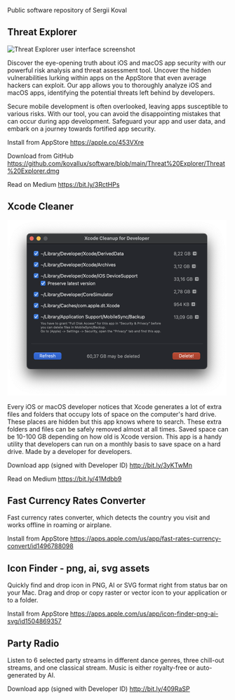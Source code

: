 Public software repository of Sergii Koval

## Threat Explorer
<img src="https://jimdo-storage.freetls.fastly.net/image/398441657/9e829d64-110d-4f4b-ae6a-979322c79ba5.png?quality=80,90&auto=webp&disable=upscale&width=1024&height=669&trim=75,0,72,0" alt="Threat Explorer user interface screenshot" style="height: 315px; width:500px;"/>

Discover the eye-opening truth about iOS and macOS app security with our powerful risk analysis and threat assessment tool. Uncover the hidden vulnerabilities lurking within apps on the AppStore that even average hackers can exploit. Our app allows you to thoroughly analyze iOS and macOS apps, identifying the potential threats left behind by developers.

Secure mobile development is often overlooked, leaving apps susceptible to various risks. With our tool, you can avoid the disappointing mistakes that can occur during app development. Safeguard your app and user data, and embark on a journey towards fortified app security.

Install from AppStore https://apple.co/453VXre

Download from GitHub https://github.com/kovallux/software/blob/main/Threat%20Explorer/Threat%20Explorer.dmg

Read on Medium https://bit.ly/3RctHPs


## Xcode Cleaner
<img src="https://github.com/kovallux/software/raw/main/Xcode%20Cleanup/screenshot1.png" alt="Xcode Cleaner user interface screenshot" style="height: 400px; width:500px;"/>

Every iOS or macOS developer notices that Xcode generates a lot of extra files and folders that occupy lots of space on the computer's hard drive. These places are hidden but this app knows where to search. These extra folders and files can be safely removed almost at all times. Saved space can be 10-100 GB depending on how old is Xcode version.
This app is a handy utility that developers can run on a monthly basis to save space on a hard drive. Made by a developer for developers.

Download app (signed with Developer ID) http://bit.ly/3yKTwMn

Read on Medium https://bit.ly/41Mdbb9


## Fast Currency Rates Converter

Fast currency rates converter, which detects the country you visit and works offline in roaming or airplane.

Install from AppStore https://apps.apple.com/us/app/fast-rates-currency-convert/id1496788098

## Icon Finder - png, ai, svg assets

Quickly find and drop icon in PNG, AI or SVG format right from status bar on your Mac. Drag and drop or copy raster or vector icon to your application or to a folder.

Install from AppStore https://apps.apple.com/us/app/icon-finder-png-ai-svg/id1504869357

## Party Radio

Listen to 6 selected party streams in different dance genres, three chill-out streams, and one classical stream.
Music is either royalty-free or auto-generated by AI.

Download app (signed with Developer ID) http://bit.ly/409RaSP
